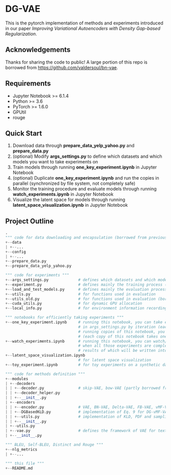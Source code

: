 # DG-VAE

This is the pytorch implementation of methods and experiments introduced in our paper *Improving Variational Autoencoders with Density Gap-based Regularization*.

## Acknowledgements

Thanks for sharing the code to public! A large portion of this repo is borrowed from https://github.com/valdersoul/bn-vae.

## Requirements

* Jupyter Notebook >= 6.1.4
* Python >= 3.6
* PyTorch >= 1.6.0
* GPUtil
* rouge

## Quick Start

1. Download data through **prepare_data_yelp_yahoo.py** and **prepare_data.py**
2. (optional) Modify **args_settings.py** to define which datasets and which models you want to take experiments on
3. Train models through running **one_key_experiment.ipynb** in Jupyter Notebook
4. (optional) Duplicate **one_key_experiment.ipynb** and run the copies in parallel (synchronized by file system, not completely safe)
5. Monitor the training procedure and evaluate models through running **watch_experiments.ipynb** in Jupyter Notebook
6. Visualize the latent space for models through running **latent_space_visualization.ipynb** in Jupyter Notebook

## Project Outline

```python
.
""" code for data downloading and encapsulation (borrowed from previous work) """
+--data
| +--...
+--config
| +--...
+--prepare_data.py
+--prepare_data_yelp_yahoo.py

""" code for experiments """
+--args_settings.py             # defines which datasets and which models to take experiments on
+--experiment.py                # defines mainly the training process (partly borrowed from previous work)
+--load_and_test_models.py      # defines mainly the evaluation process
+--utils.py                     # for functions used in evaluation
+--utils_old.py                 # for functions used in evaluation (borrowed from previous work)
+--cuda_utils.py                # for dynamic GPU allocation
+--local_info.py                # for environment information recording

""" notebooks for efficiently taking experiments """
+--one_key_experiment.ipynb     # running this notebook, you can take experiments on all settings defined
                                # in args_settings.py by iteration (each experiment takes one GPU);
                                # running copies of this notebook, you can take those experiments in parallel
                                # (each copy of this notebook takes one GPU).
+--watch_experiments.ipynb      # running this notebook, you can watch/monitor the procedure of those experiments;
                                # when all those experiments are complete, evaluation for them will start, the
                                # results of which will be written into excel files.
+--latent_space_visualization.ipynb
                                # for latent space visualization
+--toy_experiment.ipynb         # for toy experiments on a synthetic dataset

""" code for methods definition """
+--modules
| +--decoders
| | +--decoder.py               # skip-VAE, bow-VAE (partly borrowed from previous work)
| | +--decoder_helper.py
| | +--__init__.py
| +--encoders
| | +--encoder.py               # VAE, BN-VAE, Delta-VAE, FB-VAE, vMF-VAE, AAE, WAE, DG-VAE and DG-vMF-VAE
| | +--DGBasedKLD.py            # implementation of Eq. 9 for DG-vMF-VAE, and Eq. 11 for DG-VAE
| | +--utils.py                 # implementation of KLD, PDF and sampling for Gaussian distribution and vMF distribution
| | +--__init__.py
| +--utils.py
| +--vae.py                     # defines the framework of VAE for text generation (partly borrowed from previous work)
| +--__init__.py

""" BLEU, Self-BLEU, Distinct and Rouge """
+--nlg_metrics
| +--...

""" this file """
+--README.md
```